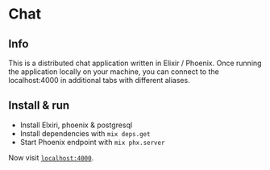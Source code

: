 # Chat

## Info

This is a distributed chat application written in Elixir / Phoenix. Once running the application locally on your machine, you can connect to the localhost:4000 in additional tabs with different aliases.

## Install & run

  * Install Elxiri, phoenix & postgresql
  * Install dependencies with `mix deps.get`
  * Start Phoenix endpoint with `mix phx.server`

Now visit [`localhost:4000`](http://localhost:4000).
